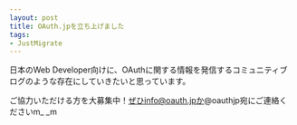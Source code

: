 ```yaml
---
layout: post
title: OAuth.jpを立ち上げました
tags:
- JustMigrate
---
```


日本のWeb Developer向けに、OAuthに関する情報を発信するコミュニティブログのような存在にしていきたいと思っています。

ご協力いただける方を大募集中！ぜひinfo@oauth.jpか@oauthjp宛にご連絡くださいm_ _m
